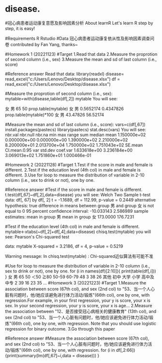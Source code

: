 # disease.
#冠心病患者运动康复意愿及影响因素分析
 About learnR
 Let's learn R step by step, it is easy!

#Requirements
 R
 Rstudio
#Data
冠心病患者运动康复依从性及影响因素调查问卷 contributed by Fan Yang, thanks~

#Homework 1 (20221123)
#Target
1.Read that data
2.Measure the proprotion of second column (i.e., sex)
3.Measure the mean and sd of last column (i.e., score)

#Reference answer
Read that data:
library(readxl)
disease= read_excel("c:/Users/Lenovo/Desktop/disease.xlsx")
df = read_excel("c:/Users/Lenovo/Desktop/disease.xlsx")

#Measure the proprotion of second column (i.e., sex):
mytable=with(disease,table(df[,2])
mytable
 You will see:

女 男 
65 50 
prop.table(mytable)
       女        男 
0.5652174 0.4347826 
prop.table(mytable)*100
      女        男 
43.47826  56.52174

#Measure the mean and sd of last column (i.e., score):
vars=c(df[,67])
install.packages(pastecs)
library(pastecs)
stat.desc(vars)
You will see:
    nbr.val     nbr.null       nbr.na          min          max        range          sum       median         mean 
1.150000e+02 0.000000e+00 0.000000e+00 1.390000e+02 2.210000e+02 8.200000e+01 2.013700e+04 1.750000e+02 1.751043e+02 
     SE.mean CI.mean.0.95          var      std.dev     coef.var 
1.633618e+00 3.236184e+00 3.069013e+02 1.751860e+01 1.000466e-01 

#Homework 2 (20221128)
#Target
1.Test if the score in male and female is different.
2.Test if the education level (4th col) in male and female is different.
3.Use for loop to measure the distribution of variable in 2-10 column (i.e., sex to drink or not), one by one.

#Reference answer
#Test if the score in male and female is different.
 t.test(df[,67]~df[,2],data=disease)
 you will see:
 Welch Two Sample t-test
 data:  df[, 67] by df[, 2]
 t = -1.1689, df = 112.99, p-value = 0.2449
 alternative hypothesis: true difference in means between group 男 and group 女 is not equal to 0
 95 percent confidence interval:
  -10.033143   2.586989
 sample estimates:
 mean in group 男 mean in group 女 
        173.0000         176.7231 

#Test if the education level (4th col) in male and female is different.
  mytable<-xtabs(~df[,2]+df[,4],data=disease)
  chisq.test(mytable)
  you will see:
  Pearson's Chi-squared test

  data:  mytable
 X-squared = 3.2186, df = 4, p-value = 0.5219

 Warning message:
 In chisq.test(mytable) : Chi-squared近似算法有可能不准

 #Use for loop to measure the distribution of variable in 2-10 column (i.e., sex to drink or not), one by one. 
  for (i in names(df)[2:10]){
    print(table(df[,i]))
}
   女 男 
   65 50 
   ＜50   ≧80 50-59 60-79 
    48     3    38    26 
   其他       初中       大学       小学 高中及中专 
    2         39         16         23         35 
   ...
#Homework 3 (20221223)
#Target
 1.Measure the association between score (67th col), and sex (2nd col) to "53、当一个人心脏有问题时，他/她应该避免进行体力活动/锻炼"(66th col), one by one, with regression.For example, in your first regression, your y is score, your x is sex. In your second regression, your y is score, your x is age...
 2.Measure the association between "12、是否接受冠心病相关的健康教育" (13th col), and sex (2nd col) to "53、当一个人心脏有问题时，他/她应该避免进行体力活动/锻炼"(66th col), one by one, with regression. Note that you should use logistic regression for binary outcome.
 3.Go through this paper

#Reference answer
#Measure the association between score (67th col), and sex (2nd col) to "53、当一个人心脏有问题时，他/她应该避免进行体力活动/锻炼"(66th col), one by one, with regression.
 for (i in df[,2:66]) {print(summary(lm(df[,67]~i,data = disease)))
 }
